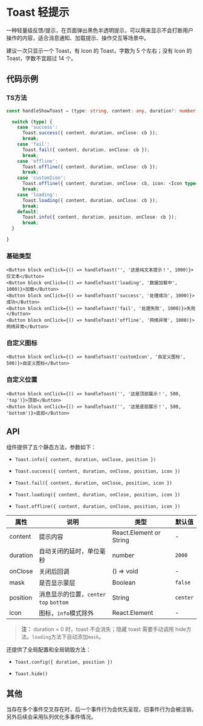
# Toast 轻提示

一种轻量级反馈/提示，在页面弹出黑色半透明提示，可以用来显示不会打断用户操作的内容，适合消息通知、加载提示、操作交互等场景中。

建议一次只显示一个 Toast，有 Icon 的 Toast，字数为 5 个左右；没有 Icon 的 Toast，字数不宜超过 14 个。

## 代码示例

### TS方法
```ts
const handleShowToast = (type: string, content: any, duration?: number, position?: string) => {

  switch (type) {
    case 'success':
      Toast.success({ content, duration, onClose: cb });
      break;
    case 'fail':
      Toast.fail({ content, duration, onClose: cb });
      break;
    case 'offline':
      Toast.offline({ content, duration, onClose: cb });
      break;
    case 'customIcon':
      Toast.offline({ content, duration, onClose: cb, icon: <Icon type="star" size="lg" /> });
      break;
    case 'loading':
      Toast.loading({ content, duration, onClose: cb });
      break;
    default:
      Toast.info({ content, duration, position, onClose: cb });
      break;
  }

}
```

### 基础类型
```tsx
<Button block onClick={() => handleToast('', '这是纯文本提示！', 1000)}>仅文本</Button>
<Button block onClick={() => handleToast('loading', '数据加载中', 1000)}>加载</Button>
<Button block onClick={() => handleToast('success', '处理成功', 1000)}>成功</Button>
<Button block onClick={() => handleToast('fail', '处理失败', 1000)}>失败</Button>
<Button block onClick={() => handleToast('offline', '网络异常', 1000)}>网络异常</Button>
```

### 自定义图标
```tsx
<Button block onClick={() => handleToast('customIcon', '自定义图标', 500)}>自定义图标</Button>
```

### 自定义位置
```tsx
<Button block onClick={() => handleToast('', '这是顶部展示！', 500, 'top')}>顶部</Button>
<Button block onClick={() => handleToast('', '这是底部展示！', 500, 'bottom')}>底部</Button>
```

## API

组件提供了五个静态方法，参数如下：

- `Toast.info({ content, duration, onClose, position })`

- `Toast.success({ content, duration, onClose, position, icon })`

- `Toast.fail({ content, duration, onClose, position, icon })`

- `Toast.loading({ content, duration, onClose, position, icon })`

- `Toast.offline({ content, duration, onClose, position, icon })`

属性 | 说明 | 类型 | 默认值
----|-----|------|------
| content    | 提示内容 | React.Element or String    | - |
| duration   | 自动关闭的延时，单位毫秒 | number | `2000` |
| onClose    | 关闭后回调 |  () => void | - |
| mask    | 是否显示蒙层 |  Boolean | `false` |
| position    | 消息显示的位置，`center` `top` `bottom` |  String  | `center` |
| icon    | 图标，`info`模式除外 |  React.Element  | - |

> **注：**  duration = 0 时，toast 不会消失；隐藏 toast 需要手动调用 hide方法。`loading`方法下自动添加`mask`。

还提供了全局配置和全局销毁方法：

- `Toast.config({ duration, position })`

- `Toast.hide()`

## 其他

当存在多个事件交叉存在时，后一个事件行为会优先呈现，旧事件行为会被注销，另外后续会采用队列优化多事件情况。